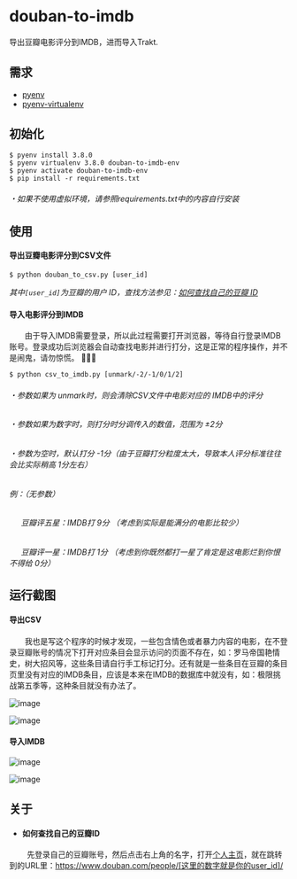 # douban-to-imdb
导出豆瓣电影评分到IMDB，进而导入Trakt.

## 需求

* [pyenv](https://github.com/pyenv/pyenv)
* [pyenv-virtualenv](https://github.com/pyenv/pyenv-virtualenv)

## 初始化

    $ pyenv install 3.8.0
    $ pyenv virtualenv 3.8.0 douban-to-imdb-env
    $ pyenv activate douban-to-imdb-env
    $ pip install -r requirements.txt
    
###### *・如果不使用虚拟环境，请参照requirements.txt中的内容自行安装*
    
## 使用

#### 导出豆瓣电影评分到CSV文件

    $ python douban_to_csv.py [user_id]
    
*其中`[user_id]`为豆瓣的用户 ID，查找方法参见：[如何查找自己的豆瓣 ID](https://github.com/pyenv/pyenv-virtualenv)*

#### 导入电影评分到IMDB

&ensp;&ensp;&ensp;&ensp;由于导入IMDB需要登录，所以此过程需要打开浏览器，等待自行登录IMDB账号。登录成功后浏览器会自动查找电影并进行打分，这是正常的程序操作，并不是闹鬼，请勿惊慌。 👻👻👻

    $ python csv_to_imdb.py [unmark/-2/-1/0/1/2]
    
###### *・参数如果为 unmark时，则会清除CSV文件中电影对应的 IMDB中的评分*

###### *・参数如果为数字时，则打分时分调传入的数值，范围为 ±2分*

###### *・参数为空时，默认打分 -1分（由于豆瓣打分粒度太大，导致本人评分标准往往会比实际稍高 1分左右）*

###### *例：（无参数）*
  
###### *&ensp;&ensp;&ensp;豆瓣评五星：IMDB打 9分 （考虑到实际是能满分的电影比较少）*
  
###### *&ensp;&ensp;&ensp;豆瓣评一星：IMDB打 1分 （考虑到你既然都打一星了肯定是这电影烂到你恨不得给 0分）*

## 运行截图

#### 导出CSV

&ensp;&ensp;&ensp;&ensp;我也是写这个程序的时候才发现，一些包含情色或者暴力内容的电影，在不登录豆瓣账号的情况下打开对应条目会显示访问的页面不存在，如：罗马帝国艳情史，树大招风等，这些条目请自行手工标记打分。还有就是一些条目在豆瓣的条目页里没有对应的IMDB条目，应该是本来在IMDB的数据库中就没有，如：极限挑战第五季等，这种条目就没有办法了。

![image](https://github.com/fisheepx/douban-to-imdb/blob/master/screenshots/douban-to-csv1.png)

![image](https://github.com/fisheepx/douban-to-imdb/blob/master/screenshots/douban-to-csv2.png)

#### 导入IMDB

![image](https://github.com/fisheepx/douban-to-imdb/blob/master/screenshots/csv-to-imdb2.png)

![image](https://github.com/fisheepx/douban-to-imdb/blob/master/screenshots/csv-to-imdb1.png)

## 关于

* #### 如何查找自己的豆瓣ID

&ensp;&ensp;&ensp;&ensp; 先登录自己的豆瓣账号，然后点击右上角的名字，打开[个人主页](https://www.douban.com/mine/)，就在跳转到的URL里：https://www.douban.com/people/[这里的数字就是你的user_id]/
